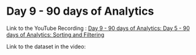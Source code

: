 
# Day 9 - 90 days of Analytics



Link to the YouTube Recording :
 [Day 9 - 90 days of Analytics: Day 5 - 90 days of Analytics: Sorting and Filtering](https://www.youtube.com/watch?v=lQNskrPqiWw)

Link to the dataset in the video: